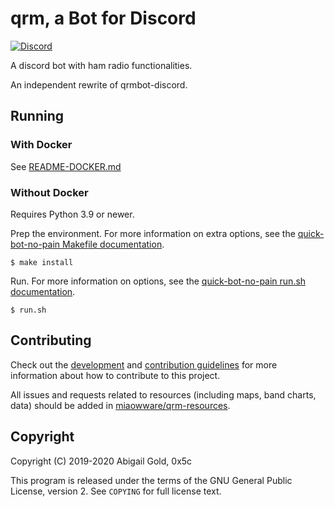 # qrm, a Bot for Discord

[![Discord](https://discordapp.com/api/guilds/656888365886734340/widget.png?style=shield)](https://discord.gg/SwyjdDN)

A discord bot with ham radio functionalities.

An independent rewrite of qrmbot-discord.

## Running

### With Docker

See [README-DOCKER.md](./README-DOCKER.md)

### Without Docker

Requires Python 3.9 or newer.

Prep the environment. For more information on extra options, see the [quick-bot-no-pain Makefile documentation](https://github.com/0x5c/quick-bot-no-pain/blob/master/docs/makefile.md).

```
$ make install
```

Run. For more information on options, see the [quick-bot-no-pain run.sh documentation](https://github.com/0x5c/quick-bot-no-pain/blob/master/docs/run.sh.md).

```
$ run.sh
```

## Contributing

Check out the [development](/DEVELOPING.md) and [contribution guidelines](https://github.com/miaowware/.github/blob/master/CONTRIBUTING.md) for more information about how to contribute to this project.

All issues and requests related to resources (including maps, band charts, data) should be added in [miaowware/qrm-resources](https://github.com/miaowware/qrm-resources).

## Copyright

Copyright (C) 2019-2020 Abigail Gold, 0x5c

This program is released under the terms of the GNU General Public License,
version 2. See `COPYING` for full license text.
